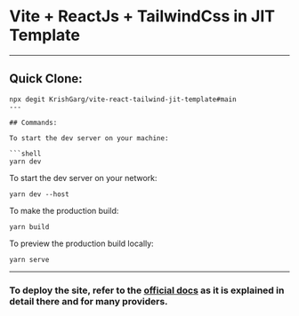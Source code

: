 # Vite + ReactJs + TailwindCss in JIT Template

---

## Quick Clone:

```shell
npx degit KrishGarg/vite-react-tailwind-jit-template#main
---

## Commands:

To start the dev server on your machine:

```shell
yarn dev
```

To start the dev server on your network:

```shell
yarn dev --host
```

To make the production build:

```shell
yarn build
```

To preview the production build locally:

```shell
yarn serve
```

---

### To deploy the site, refer to the [official docs](https://vitejs.dev/guide/static-deploy.html) as it is explained in detail there and for many providers.
